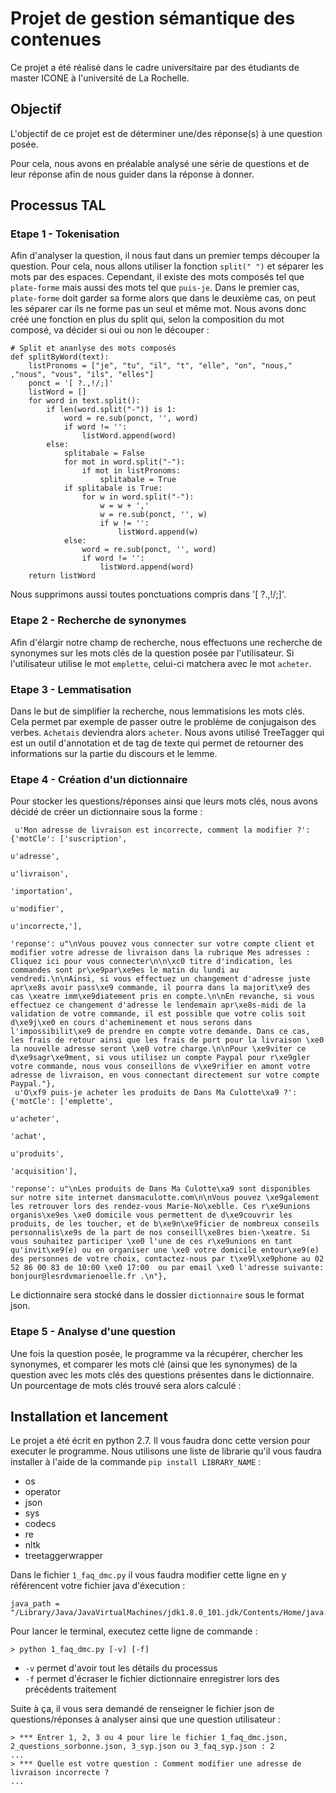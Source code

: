 # Projet de gestion sémantique des contenues

Ce projet a été réalisé dans le cadre universitaire par des étudiants de master ICONE à l'université de La Rochelle.


## Objectif

L'objectif de ce projet est de déterminer une/des réponse(s) à une question posée. 

Pour cela, nous avons en préalable analysé une série de questions et de leur réponse afin de nous guider dans la réponse à donner.


## Processus TAL

### Etape 1 - Tokenisation

Afin d'analyser la question, il nous faut dans un premier temps découper la question. Pour cela, nous allons utiliser la fonction `split(" ")` et séparer les mots par des espaces. Cependant, il existe des mots composés tel que `plate-forme` mais aussi des mots tel que `puis-je`. Dans le premier cas, `plate-forme` doit garder sa forme alors que dans le deuxième cas, on peut les séparer car ils ne forme pas un seul et même mot. Nous avons donc créé une fonction en plus du split qui, selon la composition du mot composé, va décider si oui ou non le découper :

```
# Split et ananlyse des mots composés
def splitByWord(text):
	listPronoms = ["je", "tu", "il", "t", "elle", "on", "nous," ,"nous", "vous", "ils", "elles"]
	ponct = '[ ?.,!/;]'
	listWord = []
	for word in text.split():
		if len(word.split("-")) is 1:
			word = re.sub(ponct, '', word)
			if word != '':
				listWord.append(word)
		else:
			splitabale = False
			for mot in word.split("-"):
				if mot in listPronoms:
					splitabale = True
			if splitabale is True:
				for w in word.split("-"):
					w = w + ','
					w = re.sub(ponct, '', w)
					if w != '':
						listWord.append(w)
			else:
				word = re.sub(ponct, '', word)
				if word != '':
					listWord.append(word)
	return listWord
```
Nous supprimons aussi toutes ponctuations compris dans '[ ?.,!/;]'.

### Etape 2 - Recherche de synonymes

Afin d'élargir notre champ de recherche, nous effectuons une recherche de synonymes sur les mots clés de la question posée par l'utilisateur. Si l'utilisateur utilise le mot `emplette`, celui-ci matchera avec le mot `acheter`.

### Etape 3 - Lemmatisation

Dans le but de simplifier la recherche, nous lemmatisions les mots clés. Cela permet par exemple de passer outre le problème de conjugaison des verbes. `Achetais` deviendra alors `acheter`. 
Nous avons utilisé TreeTagger qui est un outil d'annotation et de tag de texte qui permet de retourner des informations sur la partie du discours et le lemme.

### Etape 4 - Création d'un dictionnaire

Pour stocker les questions/réponses ainsi que leurs mots clés, nous avons décidé de créer un dictionnaire sous la forme : 

```
 u'Mon adresse de livraison est incorrecte, comment la modifier ?': {'motCle': ['suscription',
                                                                                u'adresse',
                                                                                u'livraison',
                                                                                'importation',
                                                                                u'modifier',
                                                                                u'incorrecte,'],
                                                                     'reponse': u"\nVous pouvez vous connecter sur votre compte client et modifier votre adresse de livraison dans la rubrique Mes adresses : Cliquez ici pour vous connecter\n\n\xc0 titre d'indication, les commandes sont pr\xe9par\xe9es le matin du lundi au vendredi.\n\nAinsi, si vous effectuez un changement d'adresse juste apr\xe8s avoir pass\xe9 commande, il pourra dans la majorit\xe9 des cas \xeatre imm\xe9diatement pris en compte.\n\nEn revanche, si vous effectuez ce changement d'adresse le lendemain apr\xe8s-midi de la validation de votre commande, il est possible que votre colis soit d\xe9j\xe0 en cours d'acheminement et nous serons dans l'impossibilit\xe9 de prendre en compte votre demande. Dans ce cas, les frais de retour ainsi que les frais de port pour la livraison \xe0 la nouvelle adresse seront \xe0 votre charge.\n\nPour \xe9viter ce d\xe9sagr\xe9ment, si vous utilisez un compte Paypal pour r\xe9gler votre commande, nous vous conseillons de v\xe9rifier en amont votre adresse de livraison, en vous connectant directement sur votre compte Paypal."},
 u'O\xf9 puis-je acheter les produits de Dans Ma Culotte\xa9 ?': {'motCle': ['emplette',
                                                                             u'acheter',
                                                                             'achat',
                                                                             u'produits',
                                                                             'acquisition'],
                                                                  'reponse': u"\nLes produits de Dans Ma Culotte\xa9 sont disponibles sur notre site internet dansmaculotte.com\n\nVous pouvez \xe9galement les retrouver lors des rendez-vous Marie-No\xeblle. Ces r\xe9unions organis\xe9es \xe0 domicile vous permettent de d\xe9couvrir les produits, de les toucher, et de b\xe9n\xe9ficier de nombreux conseils personnalis\xe9s de la part de nos conseill\xe8res bien-\xeatre. Si vous souhaitez participer \xe0 l'une de ces r\xe9unions en tant qu'invit\xe9(e) ou en organiser une \xe0 votre domicile entour\xe9(e) des personnes de votre choix, contactez-nous par t\xe9l\xe9phone au 02 52 86 00 83 de 10:00 \xe0 17:00  ou par email \xe0 l'adresse suivante: bonjour@lesrdvmarienoelle.fr .\n"},
```

Le dictionnaire sera stocké dans le dossier `dictionnaire` sous le format json.

### Etape 5 - Analyse d'une question

Une fois la question posée, le programme va la récupérer, chercher les synonymes, et comparer les mots clé (ainsi que les synonymes) de la question avec les mots clés des questions présentes dans le dictionnaire. Un pourcentage de mots clés trouvé sera alors calculé :



## Installation et lancement

Le projet a été écrit en python 2.7. Il vous faudra donc cette version pour executer le programme. Nous utilisons une liste de librarie qu'il vous faudra installer à l'aide de la commande `pip install LIBRARY_NAME` :
* os
* operator
* json
* sys
* codecs
* re
* nltk
* treetaggerwrapper


Dans le fichier `1_faq_dmc.py` il vous faudra modifier cette ligne en y référencent votre fichier java d'éxecution :

```
java_path = "/Library/Java/JavaVirtualMachines/jdk1.8.0_101.jdk/Contents/Home/java.exe"
```

Pour lancer le terminal, executez cette ligne de commande :

```
> python 1_faq_dmc.py [-v] [-f]
```

* `-v` permet d'avoir tout les détails du processus 
* `-f` permet d'écraser le fichier dictionnaire enregistrer lors des précédents traitement


Suite à ça, il vous sera demandé de renseigner le fichier json de questions/réponses à analyser ainsi que une question utilisateur :

```
> *** Entrer 1, 2, 3 ou 4 pour lire le fichier 1_faq_dmc.json, 2_questions_sorbonne.json, 3_syp.json ou 3_faq_syp.json : 2
...
> *** Quelle est votre question : Comment modifier une adresse de livraison incorrecte ?
... 
```